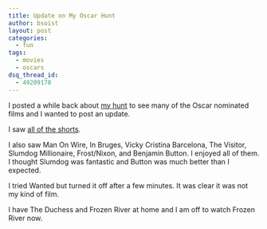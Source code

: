 ```yaml
---
title: Update on My Oscar Hunt
author: bsoist
layout: post
categories:
  - fun
tags:
  - movies
  - oscars
dsq_thread_id:
  - 49209178
---
```

I posted a while back about [my hunt][1] to see many of the Oscar nominated films and I wanted to post an update. 

I saw [all of the shorts][2].

I also saw Man On Wire, In Bruges, Vicky Cristina Barcelona, The Visitor, Slumdog Millionaire, Frost/Nixon, and Benjamin Button. I enjoyed all of them. I thought Slumdog was fantastic and Button was much better than I expected. 

I tried Wanted but turned it off after a few minutes. It was clear it was not my kind of film. 

I have The Duchess and Frozen River at home and I am off to watch Frozen River now.

 [1]: http://whsjr.soistmann.com/oped/2009/01/25/oscars-2009/
 [2]: http://soistmann.com/post/77289703/oscar-shorts
